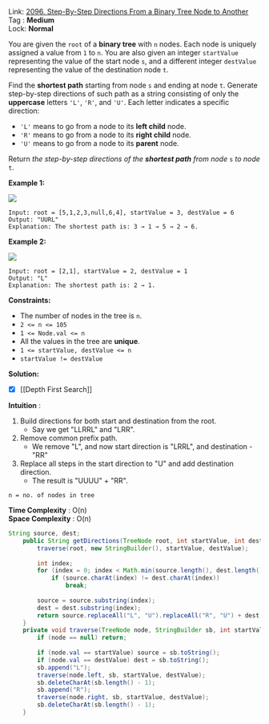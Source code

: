 Link: [2096. Step-By-Step Directions From a Binary Tree Node to Another](https://leetcode.com/problems/step-by-step-directions-from-a-binary-tree-node-to-another/) <br>
Tag : **Medium**<br>
Lock: **Normal**

You are given the `root` of a **binary tree** with `n` nodes. Each node is uniquely assigned a value from `1` to `n`. You are also given an integer `startValue` representing the value of the start node `s`, and a different integer `destValue` representing the value of the destination node `t`.

Find the **shortest path** starting from node `s` and ending at node `t`. Generate step-by-step directions of such path as a string consisting of only the **uppercase** letters `'L'`, `'R'`, and `'U'`. Each letter indicates a specific direction:

-   `'L'` means to go from a node to its **left child** node.
-   `'R'` means to go from a node to its **right child** node.
-   `'U'` means to go from a node to its **parent** node.

Return _the step-by-step directions of the **shortest path** from node_ `s` _to node_ `t`.

**Example 1:**

![](https://assets.leetcode.com/uploads/2021/11/15/eg1.png)
```
Input: root = [5,1,2,3,null,6,4], startValue = 3, destValue = 6
Output: "UURL"
Explanation: The shortest path is: 3 → 1 → 5 → 2 → 6.
```

**Example 2:**

![](https://assets.leetcode.com/uploads/2021/11/15/eg2.png)
```
Input: root = [2,1], startValue = 2, destValue = 1
Output: "L"
Explanation: The shortest path is: 2 → 1.
```

**Constraints:**
-   The number of nodes in the tree is `n`.
-   `2 <= n <= 105`
-   `1 <= Node.val <= n`
-   All the values in the tree are **unique**.
-   `1 <= startValue, destValue <= n`
-   `startValue != destValue`

**Solution:**

- [x] [[Depth First Search]]

**Intuition** :
1.  Build directions for both start and destination from the root.
    -   Say we get "LLRRL" and "LRR".
2.  Remove common prefix path.
    -   We remove "L", and now start direction is "LRRL", and destination - "RR"
3.  Replace all steps in the start direction to "U" and add destination direction.
    -   The result is "UUUU" + "RR".

```
n = no. of nodes in tree
```
**Time Complexity** : O(n)<br>
**Space Complexity** : O(n)

```java
String source, dest;
    public String getDirections(TreeNode root, int startValue, int destValue) {
        traverse(root, new StringBuilder(), startValue, destValue);
        
        int index;
        for (index = 0; index < Math.min(source.length(), dest.length()); index++)
            if (source.charAt(index) != dest.charAt(index))
                break;
        
        source = source.substring(index);
        dest = dest.substring(index);
        return source.replaceAll("L", "U").replaceAll("R", "U") + dest;
    }
    private void traverse(TreeNode node, StringBuilder sb, int startValue, int destValue) {
        if (node == null) return;
        
        if (node.val == startValue) source = sb.toString();
        if (node.val == destValue) dest = sb.toString();
        sb.append("L");
        traverse(node.left, sb, startValue, destValue);
        sb.deleteCharAt(sb.length() - 1);
        sb.append("R");
        traverse(node.right, sb, startValue, destValue);
        sb.deleteCharAt(sb.length() - 1);
    }
```
